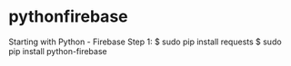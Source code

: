 # pythonfirebase
Starting with Python - Firebase
Step 1:
        $ sudo pip install requests
        $ sudo pip install python-firebase
